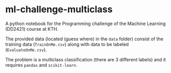 # ml-challenge-multiclass

A python notebook for the Programming challenge of the Machine Learning
(DD2421) course at KTH.

The provided data (located (guess where) in the `data` folder) consist of the
training data (`TrainOnMe.csv`) along with data to be labeled
(`EvaluateOnMe.csv`). 

The problem is a multiclass classification (there are 3 different labels) and it requires `pandas` and `scikit-learn`.
